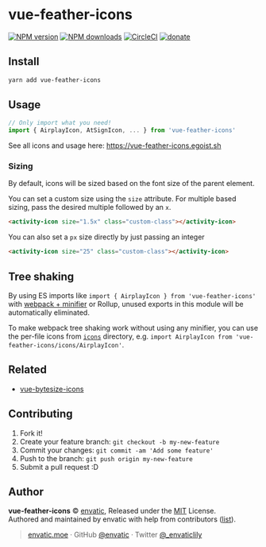 # vue-feather-icons

[![NPM version](https://img.shields.io/npm/v/vue-feather-icons.svg?style=flat)](https://npmjs.com/package/vue-feather-icons) [![NPM downloads](https://img.shields.io/npm/dm/vue-feather-icons.svg?style=flat)](https://npmjs.com/package/vue-feather-icons) [![CircleCI](https://circleci.com/gh/envatic/vue-feather-icons/tree/master.svg?style=shield)](https://circleci.com/gh/envatic/vue-feather-icons/tree/master) [![donate](https://img.shields.io/badge/$-donate-ff69b4.svg?maxAge=2592000&style=flat)](https://github.com/envatic/donate)

## Install

```bash
yarn add vue-feather-icons
```

## Usage

```js
// Only import what you need!
import { AirplayIcon, AtSignIcon, ... } from 'vue-feather-icons'
```

See all icons and usage here: https://vue-feather-icons.egoist.sh

### Sizing

By default, icons will be sized based on the font size of the parent element.

You can set a custom size using the `size` attribute.
For multiple based sizing, pass the desired multiple followed by an `x`.

```html
<activity-icon size="1.5x" class="custom-class"></activity-icon>
```

You can also set a `px` size directly by just passing an integer

```html
<activity-icon size="25" class="custom-class"></activity-icon>
```

## Tree shaking

By using ES imports like `import { AirplayIcon } from 'vue-feather-icons'` with [webpack + minifier](https://webpack.js.org/guides/tree-shaking/#minify-the-output) or Rollup, unused exports in this module will be automatically eliminated.

To make webpack tree shaking work without using any minifier, you can use the per-file icons from [`icons`](https://unpkg.com/vue-feather-icons/icons/) directory, e.g. `import AirplayIcon from 'vue-feather-icons/icons/AirplayIcon'`.

## Related

- [vue-bytesize-icons](https://github.com/envatic/vue-bytesize-icons)

## Contributing

1. Fork it!
2. Create your feature branch: `git checkout -b my-new-feature`
3. Commit your changes: `git commit -am 'Add some feature'`
4. Push to the branch: `git push origin my-new-feature`
5. Submit a pull request :D

## Author

**vue-feather-icons** © [envatic](https://github.com/envatic), Released under the [MIT](./LICENSE) License.<br>
Authored and maintained by envatic with help from contributors ([list](https://github.com/envatic/vue-feather-icons/contributors)).

> [envatic.moe](https://envatic.moe) · GitHub [@envatic](https://github.com/envatic) · Twitter [@\_envaticlily](https://twitter.com/_envaticlily)
